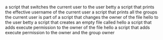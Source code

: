 a script that switches the current user to the user betty
a script that prints the effective username of the current user
a script that prints all the groups the current user is part of
 a script that changes the owner of the file hello to the user betty
a script that creates an empty file called hello
 a script that adds execute permission to the owner of the file hello
a script that adds execute permission to the owner and the group owner
